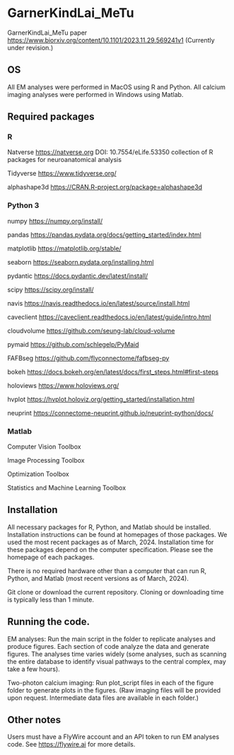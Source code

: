 # GarnerKindLai_MeTu
GarnerKindLai_MeTu paper
https://www.biorxiv.org/content/10.1101/2023.11.29.569241v1
(Currently under revision.)

## OS
All EM analyses were performed in MacOS using R and Python. All calcium imaging analyses were performed in Windows using Matlab.

## Required packages

### R
Natverse	https://natverse.org	DOI: 10.7554/eLife.53350	collection of R packages for neuroanatomical analysis

Tidyverse	https://www.tidyverse.org/

alphashape3d	https://CRAN.R-project.org/package=alphashape3d	 

### Python 3

numpy https://numpy.org/install/

pandas https://pandas.pydata.org/docs/getting_started/index.html

matplotlib https://matplotlib.org/stable/

seaborn https://seaborn.pydata.org/installing.html

pydantic https://docs.pydantic.dev/latest/install/

scipy https://scipy.org/install/

navis https://navis.readthedocs.io/en/latest/source/install.html

caveclient https://caveclient.readthedocs.io/en/latest/guide/intro.html

cloudvolume https://github.com/seung-lab/cloud-volume

pymaid	https://github.com/schlegelp/PyMaid

FAFBseg	https://github.com/flyconnectome/fafbseg-py

bokeh https://docs.bokeh.org/en/latest/docs/first_steps.html#first-steps

holoviews https://www.holoviews.org/

hvplot https://hvplot.holoviz.org/getting_started/installation.html

neuprint https://connectome-neuprint.github.io/neuprint-python/docs/

### Matlab

Computer Vision Toolbox

Image Processing Toolbox

Optimization Toolbox

Statistics and Machine Learning Toolbox


## Installation

All necessary packages for R, Python, and Matlab should be installed. Installation instructions can be found at homepages of those packages. We used the most recent packages as of March, 2024. Installation time for these packages depend on the computer specification. Please see the homepage of each packages.

There is no required hardware other than a computer that can run R, Python, and Matlab (most recent versions as of March, 2024).

Git clone or download the current repository. Cloning or downloading time is typically less than 1 minute.


## Running the code.

EM analyses: Run the main script in the folder to replicate analyses and produce figures. Each section of code analyze the data and generate figures. The analyses time varies widely (some analyses, such as scanning the entire database to identify visual pathways to the central complex, may take a few hours).

Two-photon calcium imaging: Run plot_script files in each of the figure folder to generate plots in the figures. (Raw imaging files will be provided upon request. Intermediate data files are available in each folder.)


## Other notes

Users must have a FlyWire account and an API token to run EM analyses code. See https://flywire.ai for more details.





